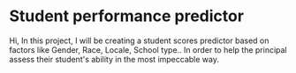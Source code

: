 # Student performance predictor

Hi, In this project, I will be creating a student scores predictor based on factors like Gender, Race, Locale, School type.. In order to help the principal assess their student's ability in the most impeccable way.
